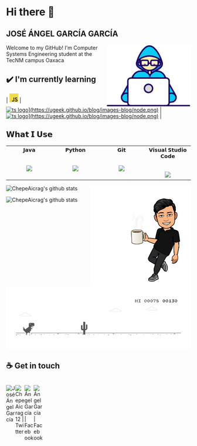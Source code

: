 # Hi there 👋

## JOSÉ ÁNGEL GARCÍA GARCÍA 

<img align='right' src="https://github.com/ChepeAicrag/ChepeAicrag/blob/master/assets/Developer.gif" width="230">

Welcome to my GitHub! I'm Computer Systems Engineering student at the TecNM campus Oaxaca

## ✔️ I'm currently learning

| [<img src="https://raw.githubusercontent.com/github/explore/80688e429a7d4ef2fca1e82350fe8e3517d3494d/topics/javascript/javascript.png" alt="js logo" width="24">](https://developer.mozilla.org/en-US/docs/Web/JavaScript)  | [<img src="https://mirayhazlo.com/wp-content/uploads/2019/07/node-logo.png" alt="ts logo](https://ugeek.github.io/blog/images-blog/node.png)" width="40">](https://nodejs.org/es/) | [<img src="https://www.django-rest-framework.org/img/logo.png" alt="ts logo](https://ugeek.github.io/blog/images-blog/node.png)" width="40">](https://www.django-rest-framework.org/) |

## 𝗪𝗵𝗮𝘁 𝗜 𝗨𝘀𝗲

<table>
  <tbody>
    <tr valign="top">
      <td width="25%" align="center">
        <span>𝗝𝗮𝘃𝗮</span><br><br><br>
        <img height="64px" src="https://cdn.svgporn.com/logos/java.svg">
      </td>
      <td width="25%" align="center">
        <span>𝗣𝘆𝘁𝗵𝗼𝗻</span><br><br><br>
        <img height="64px" src="https://cdn.svgporn.com/logos/python.svg">
      </td>
      <td width="25%" align="center">
        <span>𝗚𝗶𝘁</span><br><br><br>
        <img height="64px" src="https://cdn.svgporn.com/logos/git-icon.svg">
      </td>
      <td width="25%" align="center">
        <span>𝗩𝗶𝘀𝘂𝗮𝗹 𝗦𝘁𝘂𝗱𝗶𝗼 𝗖𝗼𝗱𝗲</span><br><br><br>
        <img height="64px" src="https://cdn.svgporn.com/logos/visual-studio-code.svg">
      </td>
    </tr>
  </tbody>
</table>

<a><img src="https://github.com/ChepeAicrag/ChepeAicrag/blob/master/assets/coffee.png" align="right" height="275" /></a>

![ChepeAicrag's github stats](https://github-readme-stats.vercel.app/api?username=ChepeAicrag&show_icons=true&line_height=30&theme=radical)

![ChepeAicrag's github stats](https://github-readme-stats.vercel.app/api/top-langs/?username=ChepeAicrag&layout=compact&theme=radical)

<img src="https://github.com/ChepeAicrag/ChepeAicrag/blob/master/assets/dino_rounded.gif?raw=true" href="https://github.com/ChepeAicrag" />

## ☕ Get in touch

<div style="display: flex; flex-wrap: wrap;">

<a class="flex: 1 0 21%; margin: 5px;" href = "https://www.linkedin.com/in/jose-angel-garcia-garcia/"><img align="left" alt="José Ángel García" width="25px" src="https://upload.wikimedia.org/wikipedia/commons/c/ca/LinkedIn_logo_initials.png" /></a>

<a class="flex: 1 0 21%; margin: 5px;" href = "https://twitter.com/ChepeAicrag12"><img align="left" alt="ChepeAicrag12 | Twitter" width="25px" src="https://raw.githubusercontent.com/johan/svg-cleanups/5bac1ce84167c62770c481146e3511d22a2931c5/logos/twitter.svg" /></a>

<a class="flex: 1 0 21%; margin: 5px;" href = "https://www.instagram.com/chepeaicrag/"><img align="left" alt="Ángel García | Facebook" width="25px" src="https://upload.wikimedia.org/wikipedia/commons/e/e7/Instagram_logo_2016.svg"/></a>

<a class="flex: 1 0 21%; margin: 5px;" href = "https://www.facebook.com/ChepeAicrag.0/"><img align="left" alt="Ángel García | Facebook" width="25px" src="https://cdn-icons-png.flaticon.com/512/124/124010.png" /></a>

</div>


